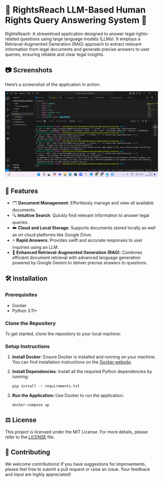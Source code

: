 # 🌟 RightsReach LLM-Based Human Rights Query Answering System 🌟

RightsReach: A streamlined application designed to answer legal rights-related questions using large language models (LLMs). It employs a Retrieval-Augmented Generation (RAG) approach to extract relevant information from legal documents and generate precise answers to user queries, ensuring reliable and clear legal insights.
## 📷 Screenshots
Here’s a screenshot of the application in action:

![Screenshot of RightsReach](images/screenshot.png)

## 🌟 Features
- 🗂️ **Document Management**: Effortlessly manage and view all available documents.
- 🔍 **Intuitive Search**: Quickly find relevant information to answer legal queries.
- ☁️ **Cloud and Local Storage**: Supports documents stored locally as well as on cloud platforms like Google Drive.
- ⚡ **Rapid Answers**: Provides swift and accurate responses to user inquiries using an LLM.
- 📖 **Enhanced Retrieval-Augmented Generation (RAG)**: Combines efficient document retrieval with advanced language generation powered by Google Gemini to deliver precise answers to questions.

## 🛠️ Installation

### Prerequisites
- Docker
- Python 3.11+

### Clone the Repository
To get started, clone the repository to your local machine:



### Setup Instructions

1. **Install Docker**: Ensure Docker is installed and running on your machine. You can find installation instructions on the [Docker website](https://docs.docker.com/get-docker/).

2. **Install Dependencies**: Install all the required Python dependencies by running:

   ```bash
   pip install -r requirements.txt

3. **Run the Application:**:Use Docker to run the application:

   ```bash
   docker-compose up

## ⚖️ License
This project is licensed under the MIT License. For more details, please refer to the [LICENSE](LICENSE) file.

## 🤝 Contributing
We welcome contributions! If you have suggestions for improvements, please feel free to submit a pull request or raise an issue. Your feedback and input are highly appreciated!
   
   

